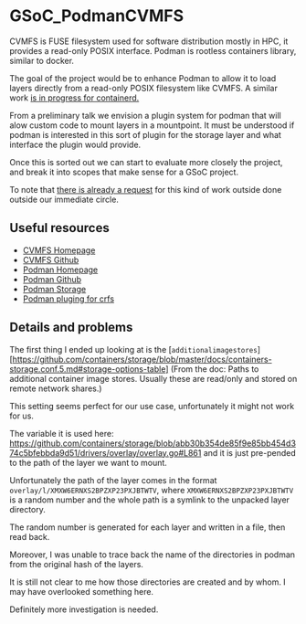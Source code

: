 # GSoC_PodmanCVMFS

CVMFS is FUSE filesystem used for software distribution mostly in HPC, it provides a read-only POSIX interface.
Podman is rootless containers library, similar to docker.

The goal of the project would be to enhance Podman to allow it to load layers directly from a read-only POSIX filesystem like CVMFS. A similar work [is in progress for containerd.](https://github.com/containerd/containerd/issues/3731)

From a preliminary talk we envision a plugin system for podman that will alow custom code to mount layers in a mountpoint.
It must be understood if podman is interested in this sort of plugin for the storage layer and what interface the plugin would provide.

Once this is sorted out we can start to evaluate more closely the project, and break it into scopes that make sense for a GSoC project.

To note that [there is already a request](https://github.com/containers/storage/issues/383) for this kind of work outside done outside our immediate circle.

## Useful resources

* [CVMFS Homepage](http://cernvm.cern.ch/portal/filesystem)
* [CVMFS Github](https://github.com/cvmfs/cvmfs)
* [Podman Homepage](https://podman.io/)
* [Podman Github](https://github.com/containers/libpod)
* [Podman Storage](https://github.com/containers/storage)
* [Podman pluging for crfs](https://github.com/giuseppe/crfs-plugin)

## Details and problems

The first thing I ended up looking at is the [`additionalimagestores`][https://github.com/containers/storage/blob/master/docs/containers-storage.conf.5.md#storage-options-table] (From the doc: Paths to additional container image stores. Usually these are read/only and stored on remote network shares.) 

This setting seems perfect for our use case, unfortunately it might not work for us.

The variable it is used here: https://github.com/containers/storage/blob/abb30b354de85f9e85bb454d374c5bfebbda9d51/drivers/overlay/overlay.go#L861 and it is just pre-pended to the path of the layer we want to mount.

Unfortunately the path of the layer comes in the format `overlay/l/XMXW6ERNXS2BPZXP23PXJBTWTV`, where `XMXW6ERNXS2BPZXP23PXJBTWTV` is a random number and the whole path is a symlink to the unpacked layer directory.

The random number is generated for each layer and written in a file, then read back.

Moreover, I was unable to trace back the name of the directories in podman from the original hash of the layers.

It is still not clear to me how those directories are created and by whom. 
I may have overlooked something here.

Definitely more investigation is needed.
